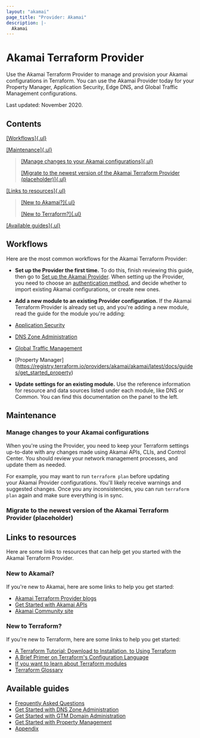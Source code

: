 ```yaml
---
layout: "akamai"
page_title: "Provider: Akamai"
description: |-
  Akamai
---
```


# Akamai Terraform Provider

Use the Akamai Terraform Provider to manage and provision your Akamai
configurations in Terraform. You can use the Akamai Provider today for 
your Property Manager, Application Security, Edge DNS, and Global
Traffic Management configurations.

Last updated: November 2020.

## Contents

[[Workflows]{.ul}](#workflows)

[[Maintenance]{.ul}](#maintenance)

> [[Manage changes to your Akamai configurations]{.ul}](#manage-changes-to-your-akamai-provider-configurations)
>
> [[Migrate to the newest version of the Akamai Terraform Provider
> (placeholder)]{.ul}](#migrate-to-the-newest-version-of-the-akamai-terraform-provider-placeholder)

[[Links to resources]{.ul}](#links-to-resources)

> [[New to Akamai?]{.ul}](#new-to-akamai)
>
> [[New to Terraform?]{.ul}](#new-to-terraform)

[[Available guides]{.ul}](#available-guides)

## Workflows

Here are the most common workflows for the Akamai Terraform Provider:

* **Set up the Provider the first time.** To do this, finish reviewing this guide, then go to [Set up the Akamai Provider](https://docs.google.com/document/d/1ohurENF2epbu_Dx8X0fcYwAVU1ZEKh\--Wg1jV2AWuP4/edit?usp=sharing). When setting up the Provider, you need to choose an [authentication method](https://docs.google.com/document/d/1S39MM1sZNoM4EmlSLlPVYNohiH6x-Js0IoadUhU4vcc/edit), and decide whether to import existing Akamai configurations, or create new ones.
*  **Add a new module to an existing Provider configuration.** If the Akamai Terraform Provider is already set up, and you're adding a new module, read the guide for the module you're adding:
                              
  * [Application Security](https://registry.terraform.io/providers/akamai/akamai/latest/docs/guides/get_started_appsec)
  * [DNS Zone Administration](https://registry.terraform.io/providers/akamai/akamai/latest/docs/guides/get_started_dns_zone)
  * [Global Traffic Management](https://registry.terraform.io/providers/akamai/akamai/latest/docs/guides/get_started_gtm_domain)
  * [Property Manager\](https://registry.terraform.io/providers/akamai/akamai/latest/docs/guides/get_started_property)
<!-- Need to know the final name for this module. -->  
*  **Update settings for an existing module.** Use the reference information for resource and data sources listed under each module, like DNS or Common. You can find this documentation on the panel to the left.

## Maintenance

### Manage changes to your Akamai configurations

When you're using the Provider, you need to keep your Terraform settings up-to-date 
with any changes made using Akamai APIs, CLIs, and Control Center. You should review 
your network management processes, and update them as needed.

For example, you may want to run `terraform plan` before updating  
your Akamai Provider configurations. You'll likely receive warnings
and suggested changes. Once you any inconsistencies, you can run `terraform plan` 
again and make sure everything is in sync.

### Migrate to the newest version of the Akamai Terraform Provider (placeholder)

<!-- **FOR REVIEWERS: KEEPING THE OLD SECTION BELOW AS A PLACEHOLDER.\
This will likely need to be a separate guide, but we'll need a quick overview here.** -->

<!--**The text below is from "Migrating a property to Terraform" section,
currently in the FAQ doc.** -->

<!--If you have an existing property you would like to migrate to Terraform: -->

<!--1.  Export your rules.json from your existing property using the API,
    > CLI, or Control Center -->

<!--2.  Create a Terraform configuration that pulls in the rules.json -->

<!--3.  Assign a temporary hostname for testing. You can use the edge
    > hostname as the public hostname to allow testing without changing
    > any DNS. -->

<!--4.  Activate the property and test thoroughly. -->

<!--5.  Once testing has concluded successfully, update the configuration to
    > assign the production public hostnames. -->

<!--6.  Activate again.  -->

<!--After this second activation is complete, Akamai automatically routes
all traffic to the new property and deactivates the original property
entirely if no hostnames are pointed at it. -->

## Links to resources

Here are some links to resources that can help get you started with the
Akamai Terraform Provider.

### New to Akamai?

If you're new to Akamai, here are some links to help you get started:

* [Akamai Terraform Provider blogs](https://developer.akamai.com/blog/terraform)
* [Get Started with Akamai APIs](https://developer.akamai.com/api/getting-started)<!--May want a different link.-->
* [Akamai Community site](https://community.akamai.com/customers/s/)

### New to Terraform?

If you're new to Terraform, here are some links to help you get started:

* [A Terraform Tutorial: Download to Installation, to Using Terraform](https://www.terraform.io/downloads.html)
* [A Brief Primer on Terraform's Configuration Language](https://www.terraform.io/docs/configuration/index.html)
* [If you want to learn about Terraform modules](https://www.terraform.io/docs/modules/index.html)
* [Terraform Glossary](https://www.terraform.io/docs/glossary.html)

## Available guides

* [Frequently Asked Questions](https://registry.terraform.io/providers/akamai/akamai/latest/docs/guides/faq)<!--should be going away-->
* [Get Started with DNS Zone Administration](https://registry.terraform.io/providers/akamai/akamai/latest/docs/guides/get_started_dns_zone)
* [Get Started with GTM Domain Administration](https://registry.terraform.io/providers/akamai/akamai/latest/docs/guides/get_started_gtm_domain)
* [Get Started with Property Management](https://registry.terraform.io/providers/akamai/akamai/latest/docs/guides/get_started_property) <!--Name may change-->
* [Appendix](https://registry.terraform.io/providers/akamai/akamai/latest/docs/guides/appendix) <!--should be going away-->
